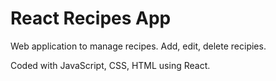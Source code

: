 # React Recipes App

Web application to manage recipes.
Add, edit, delete recipies.

Coded with JavaScript, CSS, HTML using React.
